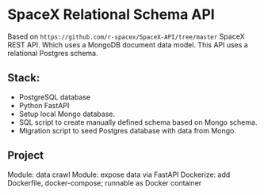 # SpaceX Relational Schema API

Based on `https://github.com/r-spacex/SpaceX-API/tree/master` SpaceX REST API. Which uses a MongoDB document data model. This API uses a relational Postgres schema.

## Stack:
* PostgreSQL database
* Python FastAPI
* Setup local Mongo database.
* SQL script to create manually defined schema based on Mongo schema.
* Migration script to seed Postgres database with data from Mongo.

## Project

Module: data crawl
Module: expose data via FastAPI
Dockerize: add Dockerfile, docker-compose; runnable as Docker container
